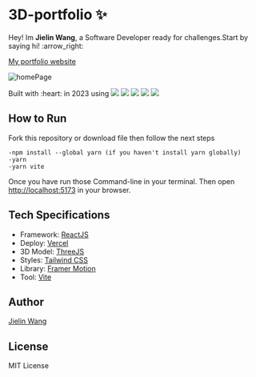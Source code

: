 # 3D-portfolio :sparkles:

<p>Hey! Im <b>Jielin Wang</b>, a Software Developer ready for challenges.Start by saying hi! :arrow_right:

  <a href="(https://www.jielinwang.us/)"> My portfolio website</a>

</p>

![homePage](<img width="1349" alt="Screenshot 2023-05-16 at 1 04 07 AM" src="https://github.com/JielinWang/3d-portfolio/assets/94776104/2ff3fb72-d776-4d89-a605-fc1aabdbfff9">
)


<p>
  <span>Built with :heart: in 2023 using</span>
  <img src="https://img.shields.io/badge/-ReactJS-41B883">
  <img src="https://img.shields.io/badge/-Framer Motion-9cf">
  <img src="https://img.shields.io/badge/-JavaScript-EFD81F">
  <img src="https://img.shields.io/badge/-Tailwind CSS-FF69B4">
  <img src="https://img.shields.io/badge/-Vite-LR69B4">
</p>


## How to Run

Fork this repository or download file then follow the next steps

```
-npm install --global yarn (if you haven't install yarn globally)
-yarn 
-yarn vite
```

Once you have run those Command-line in your terminal. Then open [http://localhost:5173](http://localhost:5173) in your browser.

## Tech Specifications

- Framework: [ReactJS](https://reactjs.org)
- Deploy: [Vercel](https://vercel.com)
- 3D Model: [ThreeJS](https://threejs.org/)
- Styles: [Tailwind CSS]([https://sass-lang.com](https://tailwindcss.com/))
- Library: [Framer Motion](https://www.framer.com/motion/)
- Tool: [Vite](https://vitejs.dev)

## Author
[Jielin Wang](https://www.linkedin.com/in/jielinwang-/)

## License

MIT License
